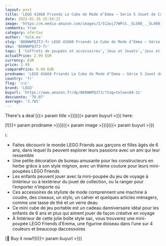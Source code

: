 ```yaml
---
layout: post
title: 'LEGO 41668 Friends Le Cube de Mode d’Emma – Série 5 Jouet de Collection Portable et de Voyage avec Mini-poupée'
date: 2022-01-26 15:54:21
image: 'https://m.media-amazon.com/images/I/512wjJ7WPcS._SL500_._SL400_.jpg'
comments: true
category: ofertas
author: 'tole.es'
slug: 'B08WWPQJTJ-fr LEGO 41668 Friends Le Cube de Mode d’Emma – Série 5 Jouet...'
sku: 'B08WWPQJTJ-fr'
tags: [ 'Coffrets de poupées et accessoires','Jeux et Jouets','Jeux et jouets','Poupées et accessoires','lego', ]
actualPrice: 2.99 EUR
currency: EUR
price: 2.99
comparePrice: 9.99 EUR
prodname: 'LEGO 41668 Friends Le Cube de Mode d’Emma – Série 5 Jouet de Collection Portable et de Voyage avec Mini-poupée'
country: 'fr'
flag: '🇫🇷'
brand: 'LEGO'
buyurl: 'https://www.amazon.fr/dp/B08WWPQJTJ/?tag=tolees0d-21'
descuento: '70.07'
average: '3.785'
---
```


There's a deal [{{< param title >}}]({{< param buyurl >}})  here:

[![{{< param prodname >}}]({{< param image >}})]({{< param buyurl >}})

ℹ️:

- Faites découvrir le monde LEGO Friends aux garçons et filles âgés de 6 ans, dans lequel ils peuvent explorer leurs passions avec un ami qui leur ressemble
- Une petite décoration de bureau amusante pour les constructeurs en herbe grâce à son style mignon, avec un thème couture pour leurs mini-poupées LEGO Friends
- Les enfants peuvent jouer avec la mini-poupée du jeu de voyage à lintérieur ou à lextérieur du jouet de collection, ou la ranger pour l’emporter n’importe où
- Ces accessoires de styliste de mode comprennent une machine à coudre, des ciseaux, un stylo, un cahier et quelques articles ménagers, comme une tasse de thé et un verre deau
- Ce mini cube de jeu portable est un cadeau danniversaire idéal pour les enfants de 6 ans et plus qui aiment jouer de façon créative en voyage
- À lintérieur de cette jolie boîte style sac, vous trouverez une mini-poupée LEGO Friends d’Emma, une figurine doiseau dans l’une sur 4 couleurs et beaucoup daccessoires

[🛒 Buy it now!!]({{< param buyurl >}})
